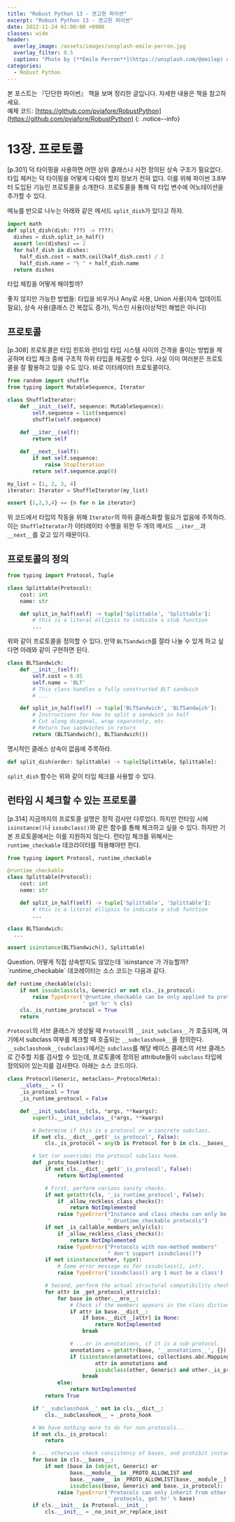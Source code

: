 ```yaml
---
title: "Robust Python 13 - 견고한 파이썬"
excerpt: "Robust Python 13 - 견고한 파이썬"
date: 2022-11-24 01:00:00 +0900
classes: wide
header:
  overlay_image: /assets/images/unsplash-emile-perron.jpg
  overlay_filter: 0.5
  caption: "Photo by [**Emile Perron**](https://unsplash.com/@emilep) on [**Unsplash**](https://unsplash.com/)"
categories:
  - Robust Python
---
```


본 포스트는 『단단한 파이썬』 책을 보며 정리한 글입니다. 자세한 내용은 책을 참고하세요.  
예제 코드: [https://github.com/pviafore/RobustPython](https://github.com/pviafore/RobustPython)
{: .notice--info}


# 13장. 프로토콜

[p.301] 덕 타이핑을 사용하면 어떤 상위 클래스나 사전 정의된 상속 구조가 필요없다. 타입 체커는 덕 타이핑을 어떻게 다뤄야 할지 정보가 전혀 없다. 이를 위해 파이썬 3.8부터 도입된 기능인 프로토콜을 소개한다. 프로토콜을 통해 덕 타입 변수에 어노테이션을 추가할 수 있다. 

메뉴를 반으로 나누는 아래와 같은 메서드 `split_dish`가 있다고 하자. 

```python
import math
def split_dish(dish: ???) -> ????:
  dishes = dish.split_in_half()
  assert len(dishes) == 2
  for half_dish in dishes:
    half_dish.cost = math.ceil(half_dish.cost) / 2
    half_dish.name = "½ " + half_dish.name
  return dishes
```

타입 체킹을 어떻게 해야할까?  

좋지 않지만 가능한 방법들: 타입을 비우거나 Any로 사용, Union 사용(지속 업데이트 필요), 상속 사용(클래스 간 복잡도 증가), 믹스인 사용(이상적인 해법은 아니다)

## 프로토콜

[p.308] 프로토콜은 타입 힌트와 런타임 타입 시스템 사이의 간격을 줄이는 방법을 제공하며 타입 체크 중에 구조적 하위 타입을 제공할 수 있다. 사실 이미 여러분은 프로토콜을 잘 활용하고 있을 수도 있다. 바로 이터레이터 프로토콜이다.

```python
from random import shuffle
from typing import MutableSequence, Iterator

class ShuffleIterator:
    def __init__(self, sequence: MutableSequence):
        self.sequence = list(sequence)
        shuffle(self.sequence)
    
    def __iter__(self):
        return self

    def __next__(self):
        if not self.sequence:
            raise StopIteration
        return self.sequence.pop(0)

my_list = [1, 2, 3, 4]
iterator: Iterator = ShuffleIterator(my_list)

assert {1,2,3,4} == {n for n in iterator}
```

위 코드에서 타입의 작동을 위해 `Iterator`의 하위 클래스화할 필요가 없음에 주목하라. 이는 `ShuffleIterator`가 이터레이터 수행을 위한 두 개의 메서드 `__iter__`과 `__next__`를 갖고 있기 때문이다. 

## 프로토콜의 정의

```python
from typing import Protocol, Tuple

class Splittable(Protocol):
    cost: int
    name: str

    def split_in_half(self) -> tuple['Splittable', 'Splittable']:
        # this is a literal ellipsis to indicate a stub function
        ... 
```

위와 같이 프로토콜을 정의할 수 있다. 만약 `BLTSandwich`를 잘라 나눌 수 있게 하고 싶다면 아래와 같이 구현하면 된다.

```python
class BLTSandwich:
    def __init__(self):
        self.cost = 6.95
        self.name = 'BLT'
        # This class handles a fully constructed BLT sandwich
        # ... 

    def split_in_half(self) -> tuple['BLTSandwich', 'BLTSandwich']:
        # Instructions for how to split a sandwich in half
        # Cut along diagonal, wrap separately, etc.
        # Return two sandwiches in return
        return (BLTSandwich(), BLTSandwich())
```

명시적인 클래스 상속이 없음에 주목하라.

```python
def split_dish(order: Splittable) -> tuple[Splittable, Splittable]:
```

`split_dish` 함수는 위와 같이 타입 체크를 사용할 수 있다.

## 런타임 시 체크할 수 있는 프로토콜

[p.314] 지금까지의 프로토콜 설명은 정적 검사만 다루었다. 하지만 런타임 시에 `isinstance()`나 `issubclass()`와 같은 함수를 통해 체크하고 싶을 수 있다. 하지만 기본 프로토콜에서는 이를 지원하지 않는다. 런타임 체크를 위해서는 `runtime_checkable` 데코라이터를 적용해야만 한다.

```python
from typing import Protocol, runtime_checkable

@runtime_checkable
class Splittable(Protocol):
    cost: int
    name: str

    def split_in_half(self) -> tuple['Splittable', 'Splittable']:
        # this is a literal ellipsis to indicate a stub function
        ... 

class BLTSandwich:
  ...

assert isinstance(BLTSandwich(), Splittable)
```

<div class="notice--warning" markdown="1">
Question. 어떻게 직접 상속받지도 않았는데 `isinstance`가 가능할까? `runtime_checkable` 데코레이터는 소스 코드는 다음과 같다. 

```python
def runtime_checkable(cls):
    if not issubclass(cls, Generic) or not cls._is_protocol:
        raise TypeError('@runtime_checkable can be only applied to protocol classes,'
                        ' got %r' % cls)
    cls._is_runtime_protocol = True
    return 
```

`Protocol`의 서브 클래스가 생성될 때 `Protocol`의 `__init_subclass__`가 호출되며, 여기에서 subclass 여부를 체크할 때 호출되는 `__subclasshook__`을 정의한다. `__subclasshook__(subclass)`에서는 `subclass`를 해당 베이스 클래스의 서브 클래스로 간주할 지를 검사할 수 있는데, 프로토콜에 정의된 attribute들이 `subclass` 타입에 정의되어 있는지를 검사한다. 아래는 소스 코드이다.

```python
class Protocol(Generic, metaclass=_ProtocolMeta):
    __slots__ = ()
    _is_protocol = True
    _is_runtime_protocol = False

    def __init_subclass__(cls, *args, **kwargs):
        super().__init_subclass__(*args, **kwargs)

        # Determine if this is a protocol or a concrete subclass.
        if not cls.__dict__.get('_is_protocol', False):
            cls._is_protocol = any(b is Protocol for b in cls.__bases__)

        # Set (or override) the protocol subclass hook.
        def _proto_hook(other):
            if not cls.__dict__.get('_is_protocol', False):
                return NotImplemented

            # First, perform various sanity checks.
            if not getattr(cls, '_is_runtime_protocol', False):
                if _allow_reckless_class_checks():
                    return NotImplemented
                raise TypeError("Instance and class checks can only be used with"
                                " @runtime_checkable protocols")
            if not _is_callable_members_only(cls):
                if _allow_reckless_class_checks():
                    return NotImplemented
                raise TypeError("Protocols with non-method members"
                                " don't support issubclass()")
            if not isinstance(other, type):
                # Same error message as for issubclass(1, int).
                raise TypeError('issubclass() arg 1 must be a class')

            # Second, perform the actual structural compatibility check.
            for attr in _get_protocol_attrs(cls):
                for base in other.__mro__:
                    # Check if the members appears in the class dictionary...
                    if attr in base.__dict__:
                        if base.__dict__[attr] is None:
                            return NotImplemented
                        break

                    # ...or in annotations, if it is a sub-protocol.
                    annotations = getattr(base, '__annotations__', {})
                    if (isinstance(annotations, collections.abc.Mapping) and
                            attr in annotations and
                            issubclass(other, Generic) and other._is_protocol):
                        break
                else:
                    return NotImplemented
            return True

        if '__subclasshook__' not in cls.__dict__:
            cls.__subclasshook__ = _proto_hook

        # We have nothing more to do for non-protocols...
        if not cls._is_protocol:
            return

        # ... otherwise check consistency of bases, and prohibit instantiation.
        for base in cls.__bases__:
            if not (base in (object, Generic) or
                    base.__module__ in _PROTO_ALLOWLIST and
                    base.__name__ in _PROTO_ALLOWLIST[base.__module__] or
                    issubclass(base, Generic) and base._is_protocol):
                raise TypeError('Protocols can only inherit from other'
                                ' protocols, got %r' % base)
        if cls.__init__ is Protocol.__init__:
            cls.__init__ = _no_init_or_replace_init

```
</div>